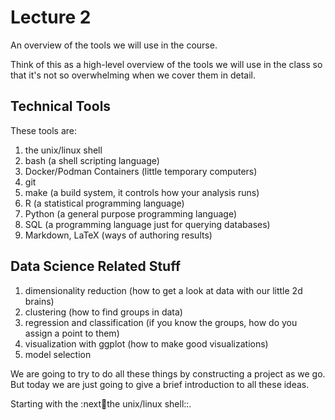 
Lecture 2
=========

An overview of the tools we will use in the course.

Think of this as a high-level overview of the tools we will use in the class
so that it's not so overwhelming when we cover them in detail.

Technical Tools
---------------

These tools are:

1. the unix/linux shell
2. bash (a shell scripting language)
3. Docker/Podman Containers (little temporary computers)
4. git
5. make (a build system, it controls how your analysis runs)
6. R (a statistical programming language)
7. Python (a general purpose programming language)
8. SQL (a programming language just for querying databases)
9. Markdown, LaTeX (ways of authoring results)

Data Science Related Stuff
--------------------------

1. dimensionality reduction (how to get a look at data with our little 2d brains)
2. clustering (how to find groups in data)
3. regression and classification (if you know the groups, how do you assign a point to them)
4. visualization with ggplot (how to make good visualizations)
5. model selection

We are going to try to do all these things by constructing a project as we go.
But today we are just going to give a brief introduction to all these ideas.

Starting with the :next:shell:the unix/linux shell::.
